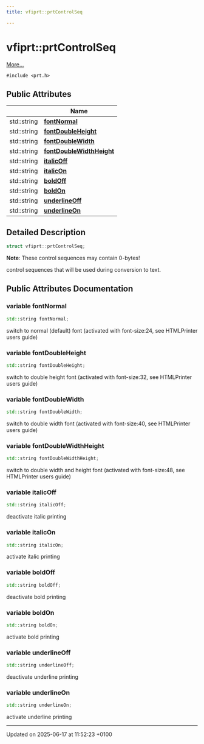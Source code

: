 ```yaml
---
title: vfiprt::prtControlSeq

---
```


# vfiprt::prtControlSeq



 [More...](#detailed-description)


`#include <prt.h>`

## Public Attributes

|                | Name           |
| -------------- | -------------- |
| std::string | **[fontNormal](structvfiprt_1_1prt_control_seq.md#variable-fontnormal)**  |
| std::string | **[fontDoubleHeight](structvfiprt_1_1prt_control_seq.md#variable-fontdoubleheight)**  |
| std::string | **[fontDoubleWidth](structvfiprt_1_1prt_control_seq.md#variable-fontdoublewidth)**  |
| std::string | **[fontDoubleWidthHeight](structvfiprt_1_1prt_control_seq.md#variable-fontdoublewidthheight)**  |
| std::string | **[italicOff](structvfiprt_1_1prt_control_seq.md#variable-italicoff)**  |
| std::string | **[italicOn](structvfiprt_1_1prt_control_seq.md#variable-italicon)**  |
| std::string | **[boldOff](structvfiprt_1_1prt_control_seq.md#variable-boldoff)**  |
| std::string | **[boldOn](structvfiprt_1_1prt_control_seq.md#variable-boldon)**  |
| std::string | **[underlineOff](structvfiprt_1_1prt_control_seq.md#variable-underlineoff)**  |
| std::string | **[underlineOn](structvfiprt_1_1prt_control_seq.md#variable-underlineon)**  |

## Detailed Description

```cpp
struct vfiprt::prtControlSeq;
```


**Note**: These control sequences may contain 0-bytes! 

control sequences that will be used during conversion to text. 

## Public Attributes Documentation

### variable fontNormal

```cpp
std::string fontNormal;
```


switch to normal (default) font (activated with font-size:24, see HTMLPrinter users guide) 


### variable fontDoubleHeight

```cpp
std::string fontDoubleHeight;
```


switch to double height font (activated with font-size:32, see HTMLPrinter users guide) 


### variable fontDoubleWidth

```cpp
std::string fontDoubleWidth;
```


switch to double width font (activated with font-size:40, see HTMLPrinter users guide) 


### variable fontDoubleWidthHeight

```cpp
std::string fontDoubleWidthHeight;
```


switch to double width and height font (activated with font-size:48, see HTMLPrinter users guide) 


### variable italicOff

```cpp
std::string italicOff;
```


deactivate italic printing 


### variable italicOn

```cpp
std::string italicOn;
```


activate italic printing 


### variable boldOff

```cpp
std::string boldOff;
```


deactivate bold printing 


### variable boldOn

```cpp
std::string boldOn;
```


activate bold printing 


### variable underlineOff

```cpp
std::string underlineOff;
```


deactivate underline printing 


### variable underlineOn

```cpp
std::string underlineOn;
```


activate underline printing 


-------------------------------

Updated on 2025-06-17 at 11:52:23 +0100